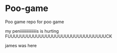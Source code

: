# Poo-game
Poo game repo for poo game


my peniiiiiiiiiiiiiiiis is hurting FUUUUUUUUUUUUUUUUUUUUUUUUUUUUUUUCK

james was here


